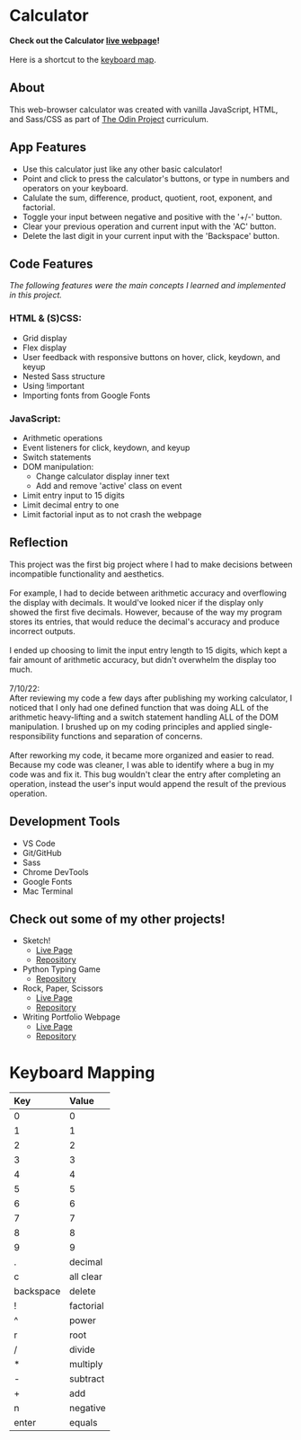 # Calculator
**Check out the Calculator [live webpage](https://olkone.github.io/calculator/)!**
<br><br>Here is a shortcut to the [keyboard map](#keyboard-mapping).

## About
This web-browser calculator was created with vanilla JavaScript, HTML, and Sass/CSS as part of [The Odin Project](https://www.theodinproject.com/) curriculum.


## App Features
* Use this calculator just like any other basic calculator!
* Point and click to press the calculator's buttons, or type in numbers and operators on your keyboard.
* Calulate the sum, difference, product, quotient, root, exponent, and factorial.
* Toggle your input between negative and positive with the '+/-' button.
* Clear your previous operation and current input with the 'AC' button.
* Delete the last digit in your current input with the 'Backspace' button.

## Code Features
*The following features were the main concepts I learned and implemented in this project.*

### HTML & (S)CSS:

* Grid display
* Flex display
* User feedback with responsive buttons on hover, click, keydown, and keyup
* Nested Sass structure
* Using !important
* Importing fonts from Google Fonts

### JavaScript:
* Arithmetic operations
* Event listeners for click, keydown, and keyup
* Switch statements
* DOM manipulation:
    * Change calculator display inner text
    * Add and remove 'active' class on event
* Limit entry input to 15 digits
* Limit decimal entry to one
* Limit factorial input as to not crash the webpage

## Reflection
This project was the first big project where I had to make decisions between incompatible functionality and aesthetics.<br><br>
For example, I had to decide between arithmetic accuracy and overflowing the display with decimals. It would've looked nicer if the display only showed the first five decimals. However, because of the way my program stores its entries, that would reduce the decimal's accuracy and produce incorrect outputs.<br><br>
I ended up choosing to limit the input entry length to 15 digits, which kept a fair amount of arithmetic accuracy, but didn't overwhelm the display too much.
<br><br>
7/10/22: <br>
After reviewing my code a few days after publishing my working calculator, I noticed that I only had one defined function that was doing ALL of the arithmetic heavy-lifting and a switch statement handling ALL of the DOM manipulation. I brushed up on my coding principles and applied single-responsibility functions and separation of concerns.
<br><br>
After reworking my code, it became more organized and easier to read. Because my code was cleaner, I was able to identify where a bug in my code was and fix it. This bug wouldn't clear the entry after completing an operation, instead the user's input would append the result of the previous operation.
<br>

## Development Tools
* VS Code
* Git/GitHub
* Sass
* Chrome DevTools
* Google Fonts
* Mac Terminal

## Check out some of my other projects!
* Sketch!
   * [Live Page](https://olkone.github.io/sketch/)
   * [Repository](https://github.com/olkone/sketch)
* Python Typing Game
    * [Repository](https://github.com/olkone/typing-game)
* Rock, Paper, Scissors
    * [Live Page](https://olkone.github.io/rock-paper-scissors/)
    * [Repository](https://github.com/olkone/rock-paper-scissors/)
* Writing Portfolio Webpage
    * [Live Page](https://olkone.github.io/writing-portfolio/)
    * [Repository](https://github.com/olkone/writing-portfolio)


# Keyboard Mapping
|   Key   |   Value   |
|:--------|:----------|
|0|0|
|1|1|
|2|2|
|3|3|
|4|4|
|5|5|
|6|6|
|7|7|
|8|8|
|9|9|
|.|decimal|
|c|all clear|
|backspace|delete|
|!|factorial|
|^|power|
|r|root|
|/|divide|
|*|multiply|
|-|subtract|
|+|add|
|n|negative|
|enter|equals|